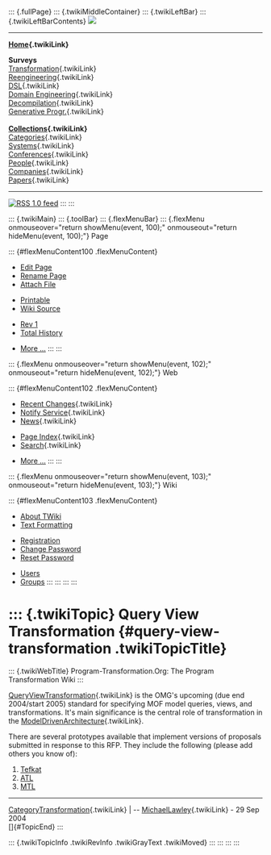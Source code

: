 ::: {.fullPage}
::: {.twikiMiddleContainer}
::: {.twikiLeftBar}
::: {.twikiLeftBarContents}
![](../pub/transformation.gif)

------------------------------------------------------------------------

**[Home](WebHome){.twikiLink}**

**Surveys**\
[Transformation](ProgramTransformation){.twikiLink}\
[Reengineering](ReengineeringWiki){.twikiLink}\
[DSL](DomainSpecificLanguages){.twikiLink}\
[Domain Engineering](DomainEngineering){.twikiLink}\
[Decompilation](DeCompilation){.twikiLink}\
[Generative Progr.](GenerativeProgrammingWiki){.twikiLink}\
\
**[Collections](CategoryCollection){.twikiLink}**\
[Categories](CategoryCategory){.twikiLink}\
[Systems](TransformationSystems){.twikiLink}\
[Conferences](TransformationConferences){.twikiLink}\
[People](TransformationPeople){.twikiLink}\
[Companies](TransformationCompanies){.twikiLink}\
[Papers](CategoryPaper){.twikiLink}

------------------------------------------------------------------------

[![](../pub/rss.gif "RSS 1.0 feed")](WebRss@skin=rss)
:::
:::

::: {.twikiMain}
::: {.toolBar}
::: {.flexMenuBar}
::: {.flexMenu onmouseover="return showMenu(event, 100);" onmouseout="return hideMenu(event, 100);"}
Page

::: {#flexMenuContent100 .flexMenuContent}
-   [Edit
    Page](http://www.program-transformation.org/edit/Transform/QueryViewTransformation?t=1536826539)
-   [Rename
    Page](http://www.program-transformation.org/rename/Transform/QueryViewTransformation)
-   [Attach
    File](http://www.program-transformation.org/attach/Transform/QueryViewTransformation)

<!-- -->

-   [Printable](http://www.program-transformation.org/view/Transform/QueryViewTransformation?skin=print.pattern)
-   [Wiki
    Source](http://www.program-transformation.org/view/Transform/QueryViewTransformation?skin=text&raw=on&contenttype=text/plain)

<!-- -->

-   [Rev
    1](http://www.program-transformation.org/view/Transform/QueryViewTransformation?rev=1.1)
-   [Total
    History](http://www.program-transformation.org/rdiff/Transform/QueryViewTransformation)

<!-- -->

-   [More
    \...](http://www.program-transformation.org/oops/Transform/QueryViewTransformation?template=oopsmore&param1=1.1&param2=1.1)
:::
:::

::: {.flexMenu onmouseover="return showMenu(event, 102);" onmouseout="return hideMenu(event, 102);"}
Web

::: {#flexMenuContent102 .flexMenuContent}
-   [Recent Changes](WebChanges){.twikiLink}
-   [Notify Service](WebNotify){.twikiLink}
-   [News](WebNews){.twikiLink}

<!-- -->

-   [Page Index](WebIndex){.twikiLink}
-   [Search](WebSearch){.twikiLink}

<!-- -->

-   [More
    \...](http://www.program-transformation.org/oops/Transform/QueryViewTransformation?template=oopsmore&param1=1.1&param2=1.1)
:::
:::

::: {.flexMenu onmouseover="return showMenu(event, 103);" onmouseout="return hideMenu(event, 103);"}
Wiki

::: {#flexMenuContent103 .flexMenuContent}
-   [About
    TWiki](http://www.program-transformation.org/view/TWiki/WebHome)
-   [Text
    Formatting](http://www.program-transformation.org/view/TWiki/TextFormattingRules)

<!-- -->

-   [Registration](http://www.program-transformation.org/view/TWiki/TWikiRegistration)
-   [Change
    Password](http://www.program-transformation.org/view/TWiki/ChangePassword)
-   [Reset
    Password](http://www.program-transformation.org/view/TWiki/ResetPassword)

<!-- -->

-   [Users](http://www.program-transformation.org/view/Main/TWikiUsers)
-   [Groups](http://www.program-transformation.org/view/Main/TWikiGroups)
:::
:::
:::
:::

::: {.twikiTopic}
Query View Transformation {#query-view-transformation .twikiTopicTitle}
=========================

::: {.twikiWebTitle}
Program-Transformation.Org: The Program Transformation Wiki
:::

[QueryViewTransformation](QueryViewTransformation){.twikiLink} is the
OMG\'s upcoming (due end 2004/start 2005) standard for specifying MOF
model queries, views, and transformations. It\'s main significance is
the central role of transformation in the
[ModelDrivenArchitecture](ModelDrivenArchitecture){.twikiLink}.

There are several prototypes available that implement versions of
proposals submitted in response to this RFP. They include the following
(please add others you know of):

1.  [Tefkat](http://www.dstc.edu.au/Research/Projects/Pegamento/tefkat/)
2.  [ATL](http://www.sciences.univ-nantes.fr/lina/atl/activities/eclipse/)
3.  [MTL](http://modelware.inria.fr/article62.html)

------------------------------------------------------------------------

[CategoryTransformation](CategoryTransformation){.twikiLink} \| \--
[MichaelLawley](../Main/MichaelLawley){.twikiLink} - 29 Sep 2004\
[]{#TopicEnd}
:::

::: {.twikiTopicInfo .twikiRevInfo .twikiGrayText .twikiMoved}
:::
:::
:::
:::
